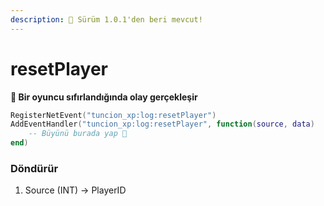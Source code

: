 ```yaml
---
description: 🔧 Sürüm 1.0.1'den beri mevcut!
---
```


# resetPlayer

**📢 Bir oyuncu sıfırlandığında olay gerçekleşir**

```lua
RegisterNetEvent("tuncion_xp:log:resetPlayer")
AddEventHandler("tuncion_xp:log:resetPlayer", function(source, data)
    -- Büyünü burada yap 💫
end)
```

### Döndürür

1. Source <span className="color-blue">(INT)</span> <span className="color-orange">-> PlayerID</span>